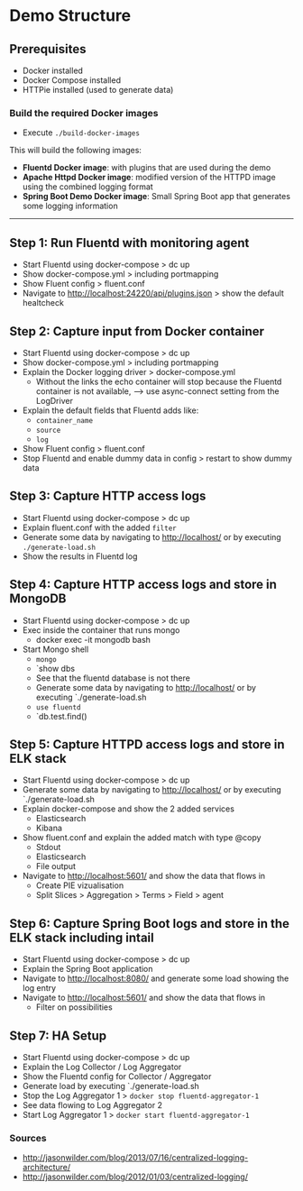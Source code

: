 # Demo Structure

## Prerequisites

* Docker installed
* Docker Compose installed
* HTTPie installed (used to generate data)

### Build the required Docker images

* Execute `./build-docker-images`

This will build the following images:

* **Fluentd Docker image**: with plugins that are used during the demo
* **Apache Httpd Docker image**: modified version of the HTTPD image using the combined logging format
* **Spring Boot Demo Docker image**: Small Spring Boot app that generates some logging information

---

## Step 1: Run Fluentd with monitoring agent

* Start Fluentd using docker-compose > dc up
* Show docker-compose.yml > including portmapping
* Show Fluent config > fluent.conf
* Navigate to <http://localhost:24220/api/plugins.json> > show the default healtcheck

## Step 2: Capture input from Docker container

* Start Fluentd using docker-compose > dc up
* Show docker-compose.yml > including portmapping
* Explain the Docker logging driver > docker-compose.yml
  * Without the links the echo container will stop because the Fluentd container is not available, --> use async-connect setting from the LogDriver
* Explain the default fields that Fluentd adds like:
  * `container_name`
  * `source`
  * `log`  
* Show Fluent config > fluent.conf
* Stop Fluentd and enable dummy data in config > restart to show dummy data

## Step 3: Capture HTTP access logs

* Start Fluentd using docker-compose > dc up
* Explain fluent.conf with the added `filter`
* Generate some data by navigating to <http://localhost/> or by executing `./generate-load.sh`
* Show the results in Fluentd log

## Step 4: Capture HTTP access logs and store in MongoDB

* Start Fluentd using docker-compose > dc up
* Exec inside the container that runs mongo
  * docker exec -it mongodb bash
* Start Mongo shell
  * `mongo`
  * `show dbs
  * See that the fluentd database is not there
  * Generate some data by navigating to <http://localhost/> or by executing `./generate-load.sh
  * `use fluentd`
  * `db.test.find()

## Step 5: Capture HTTPD access logs and store in ELK stack

* Start Fluentd using docker-compose > dc up
* Generate some data by navigating to <http://localhost/> or by executing `./generate-load.sh
* Explain docker-compose and show the 2 added services
  * Elasticsearch
  * Kibana
* Show fluent.conf and explain the added match with type @copy
  * Stdout
  * Elasticsearch
  * File output
* Navigate to <http://localhost:5601/> and show the data that flows in
  * Create PIE vizualisation
  * Split Slices > Aggregation > Terms > Field > agent

## Step 6: Capture Spring Boot logs and store in the ELK stack including intail

* Start Fluentd using docker-compose > dc up
* Explain the Spring Boot application
* Navigate to <http://localhost:8080/> and generate some load showing the log entry
* Navigate to <http://localhost:5601/> and show the data that flows in
  * Filter on possibilities

## Step 7: HA Setup
* Start Fluentd using docker-compose > dc up
* Explain the Log Collector / Log Aggregator
* Show the Fluentd config for Collector / Aggregator
* Generate load by executing `./generate-load.sh
* Stop the Log Aggregator 1 > `docker stop fluentd-aggregator-1`
* See data flowing to Log Aggregator 2
* Start Log Aggregator 1 > `docker start fluentd-aggregator-1`

### Sources
* <http://jasonwilder.com/blog/2013/07/16/centralized-logging-architecture/>
* <http://jasonwilder.com/blog/2012/01/03/centralized-logging/>